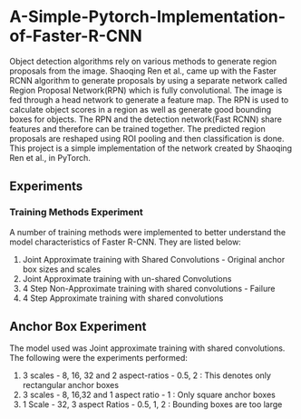 # A-Simple-Pytorch-Implementation-of-Faster-R-CNN

Object detection algorithms rely on various methods to generate region proposals from the image. Shaoqing Ren et al., came up with the Faster RCNN algorithm to generate proposals by using a separate network called Region Proposal Network(RPN) which is fully convolutional. The image is fed through a head network to generate a feature map. The RPN is used to calculate object scores in a region as well as generate good bounding boxes for objects. The RPN and the detection network(Fast RCNN) share features and therefore can be trained together. The predicted region proposals are reshaped using ROI pooling and then classification is done. This project is a simple implementation of the network created by Shaoqing Ren et al., in PyTorch.

## Experiments

### Training Methods Experiment

A number of training methods were implemented to better understand the model characteristics of
Faster R-CNN. They are listed below:
1. Joint Approximate training with Shared Convolutions - Original anchor box sizes and scales
2. Joint Approximate training with un-shared Convolutions
3. 4 Step Non-Approximate training with shared convolutions - Failure
4. 4 Step Approximate training with shared convolutions

## Anchor Box Experiment

The model used was Joint approximate training with shared convolutions. The following were the
experiments performed:
1. 3 scales - 8, 16, 32 and 2 aspect-ratios - 0.5, 2 : This denotes only rectangular anchor boxes
2. 3 scales - 8, 16,32 and 1 aspect ratio - 1 : Only square anchor boxes
3. 1 Scale - 32, 3 aspect Ratios - 0.5, 1, 2 : Bounding boxes are too large
